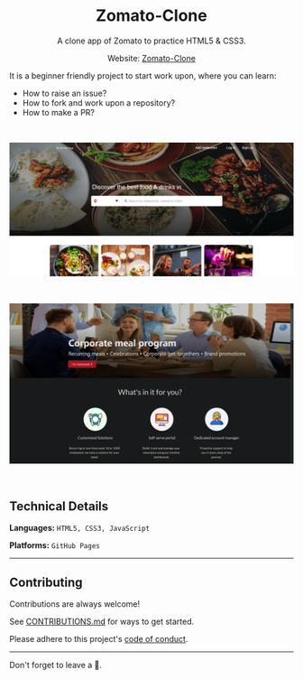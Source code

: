 <h1 align="center">Zomato-Clone</h1>

<p aign="center">
  <p align="center">A clone app of Zomato to practice HTML5 & CSS3.
    </p>
  <p align="center">Website: <a href="https://superaayush.github.io/Zomato-Clone/">Zomato-Clone</a></p>
</p>

It is a beginner friendly project to start work upon, where you can learn:
- How to raise an issue?
- How to fork and work upon a repository?
- How to make a PR?

<br>

![Screenshot](/Images/ss1.png)

<br>

![Screenshot](/Images/ss4.png)

<br>

## Technical Details
**Languages:**
```HTML5, CSS3, JavaScript```

**Platforms:** 
```GitHub Pages```

<hr>

## Contributing

Contributions are always welcome!

See [CONTRIBUTIONS.md](https://github.com/SuperAayush/Zomato-Clone/blob/main/CONTRIBUTING.md) for ways to get started.

Please adhere to this project's [code of conduct](https://github.com/SuperAayush/Zomato-Clone/blob/main/CODE_OF_CONDUCT.md).

<hr>

Don't forget to leave a 🌟.
